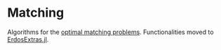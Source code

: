 # Matching
Algorithms for the [optimal matching problems](<https://en.wikipedia.org/wiki/Matching_(graph_theory)>).
Functionalities moved to  [ErdosExtras.jl](https://github.com/CarloLucibello/ErdosExtras.jl).
